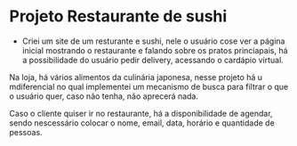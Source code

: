 # Projeto Restaurante de sushi

- Criei um site de um resturante e sushi, nele o usuário cose ver a página inicial mostrando o restaurante e falando sobre os pratos princiapais, há a possibilidade do usuário pedir delivery, acessando o cardápio virtual.

Na loja, há vários alimentos da culinária japonesa, nesse projeto há u mdiferencial no qual implementei um mecanismo de busca para filtrar o que o usuário quer, caso não tenha, não aprecerá nada.

Caso o cliente quiser ir no restaurante, há a disponibilidade de agendar, sendo nescessário colocar o nome, email, data, horário e quantidade de pessoas.
